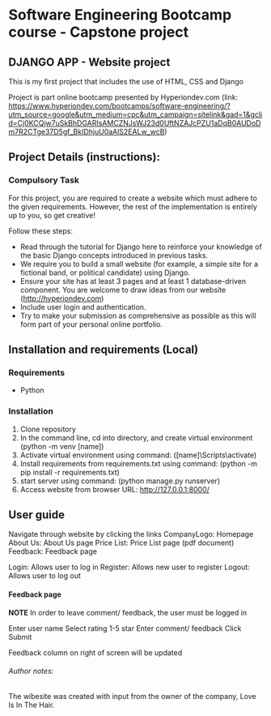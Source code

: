 # Software Engineering Bootcamp course - Capstone project
## DJANGO APP - Website project
This is my first project that includes the use of HTML, CSS and Django

Project is part online bootcamp presented by Hyperiondev.com (link: https://www.hyperiondev.com/bootcamps/software-engineering/?utm_source=google&utm_medium=cpc&utm_campaign=sitelink&gad=1&gclid=Cj0KCQjw7uSkBhDGARIsAMCZNJsWJ23d0UftNZAJcPZU1aDqB0AUDoDm7R2CTge37D5gf_BkIDhjuU0aAlS2EALw_wcB)

## Project Details (instructions):

### Compulsory Task
For this project, you are required to create a website which must adhere to
the given requirements. However, the rest of the implementation is entirely
up to you, so get creative!

Follow these steps:
* Read through the tutorial for Django here to reinforce your knowledge of the basic Django concepts introduced in previous tasks.
* We require you to build a small website (for example, a simple site for a fictional band, or political candidate) using  Django.
* Ensure your site has at least 3 pages and at least 1 database-driven component. You are welcome to draw ideas from our website (http://hyperiondev.com)
* Include user login and authentication.
* Try to make your submission as comprehensive as possible as this will form part of your personal online portfolio.

## Installation and requirements (Local)
### Requirements
* Python

### Installation
1. Clone repository
2. In the command line, cd into directory, and create virtual environment (python -m venv [name])
3. Activate virtual environment using command: ([name]\Scripts\activate)
4. Install requirements from requirements.txt using command: (python -m pip install -r requirements.txt)
5. start server using command: (python manage.py runserver)
6. Access website from browser URL: http://127.0.0.1:8000/

## User guide
Navigate through website by clicking the links
CompanyLogo: Homepage
About Us: About Us page
Price List: Price List page (pdf document)
Feedback: Feedback page

Login: Allows user to log in
Register: Allows new user to register
Logout: Allows user to log out

#### Feedback page
**NOTE** In order to leave comment/ feedback, the user must be logged in

Enter user name
Select rating 1-5 star
Enter comment/ feedback
Click Submit

Feedback column on right of screen will be updated



###### Author notes:
The wibesite was created with input from the owner of the company, Love Is In The Hair.
